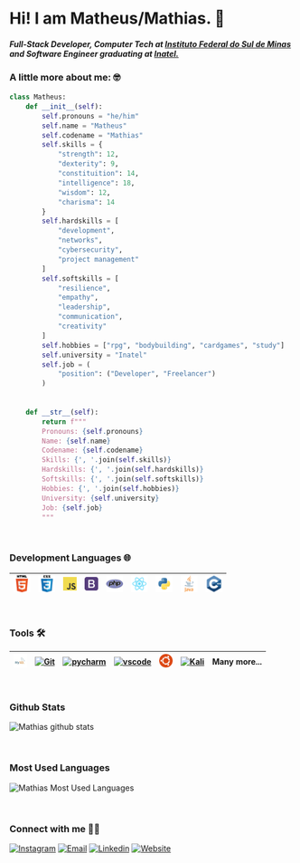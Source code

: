 <h1>Hi! I am Matheus/Mathias. 👋</h1>

<h4><em>Full-Stack Developer, Computer Tech at <a href='https://portal.poa.ifsuldeminas.edu.br/'>Instituto Federal do Sul de Minas</a> and Software Engineer graduating at <a href='https://inatel.br/'>Inatel.</a></em></h4>


### A little more about me: 🤓

```python
class Matheus:
    def __init__(self):
        self.pronouns = "he/him"
        self.name = "Matheus"
        self.codename = "Mathias"
        self.skills = {
            "strength": 12, 
            "dexterity": 9,
            "constituition": 14,
            "intelligence": 18, 
            "wisdom": 12, 
            "charisma": 14
        }
        self.hardskills = [
            "development",
            "networks",
            "cybersecurity",
            "project management"
        ]
        self.softskills = [
            "resilience",
            "empathy",
            "leadership",
            "communication",
            "creativity"
        ]
        self.hobbies = ["rpg", "bodybuilding", "cardgames", "study"]
        self.university = "Inatel"
        self.job = (
            "position": ("Developer", "Freelancer")
        )


    def __str__(self):
        return f"""
        Pronouns: {self.pronouns}
        Name: {self.name}
        Codename: {self.codename}
        Skills: {', '.join(self.skills)}
        Hardskills: {', '.join(self.hardskills)}
        Softskills: {', '.join(self.softskills)}
        Hobbies: {', '.join(self.hobbies)}
        University: {self.university}
        Job: {self.job}
        """
```

<br>

### Development Languages 🌐

| [<img src="https://raw.githubusercontent.com/github/explore/80688e429a7d4ef2fca1e82350fe8e3517d3494d/topics/html/html.png" alt="HTML5" width="30">](https://developer.mozilla.org/pt-BR/docs/Web/HTML) | [<img src="https://raw.githubusercontent.com/github/explore/80688e429a7d4ef2fca1e82350fe8e3517d3494d/topics/css/css.png" alt="CSS3" width="30">](https://developer.mozilla.org/pt-BR/docs/Web/CSS) | [<img src="https://raw.githubusercontent.com/github/explore/80688e429a7d4ef2fca1e82350fe8e3517d3494d/topics/javascript/javascript.png" alt="JavaScript" width="24">](https://developer.mozilla.org/pt-BR/docs/Web/JavaScript) | [<img src="https://raw.githubusercontent.com/github/explore/80688e429a7d4ef2fca1e82350fe8e3517d3494d/topics/bootstrap/bootstrap.png" alt="Bootstrap" width="24">](https://getbootstrap.com/) | [<img src="https://raw.githubusercontent.com/github/explore/80688e429a7d4ef2fca1e82350fe8e3517d3494d/topics/php/php.png" alt="PHP" width="30">](https://php.net/) | [<img src="https://raw.githubusercontent.com/github/explore/80688e429a7d4ef2fca1e82350fe8e3517d3494d/topics/react/react.png" alt="React" width="30">](https://react.dev) | [<img src="https://raw.githubusercontent.com/github/explore/80688e429a7d4ef2fca1e82350fe8e3517d3494d/topics/python/python.png" alt="Python" width="30">](https://www.python.org/) | [<img src="https://raw.githubusercontent.com/github/explore/80688e429a7d4ef2fca1e82350fe8e3517d3494d/topics/java/java.png" alt="Java" width="30">](https://www.java.com/) |  [<img src="https://raw.githubusercontent.com/github/explore/180320cffc25f4ed1bbdfd33d4db3a66eeeeb358/topics/cpp/cpp.png" alt="Cpp" width="30">](https://www.dio.me/articles/c-o-que-e-e-por-que-voce-precisa-aprender-essa-linguagem) |
|---|---|---|---|---|---|---|---|---|

<br>

### Tools 🛠️

| [<img src="https://raw.githubusercontent.com/github/explore/80688e429a7d4ef2fca1e82350fe8e3517d3494d/topics/mysql/mysql.png" alt="mysql" width="24">](https://www.mysql.com/) | [<img src="https://github.githubassets.com/assets/GitHub-Mark-ea2971cee799.png" alt="Git" width="24">](https://github.com/) |  [<img src="https://upload.wikimedia.org/wikipedia/commons/1/1d/PyCharm_Icon.svg" alt="pycharm" width="24">](https://www.jetbrains.com/pycharm/) | [<img src="https://upload.wikimedia.org/wikipedia/commons/thumb/2/2d/Visual_Studio_Code_1.18_icon.svg/1200px-Visual_Studio_Code_1.18_icon.svg.png" alt="vscode" width="24">](https://code.visualstudio.com/) | [<img src="https://raw.githubusercontent.com/github/explore/80688e429a7d4ef2fca1e82350fe8e3517d3494d/topics/ubuntu/ubuntu.png" alt="Ubuntu" width="24">](https://ubuntu.com/)  |  [<img src="https://www.kali.org/docs/policy/trademark/kali-tm.png" alt="Kali" width="34">](https://www.kali.org/) | Many more...
|---|---|---|---|---|---|---|

<br>

### Github Stats
![Mathias github stats](https://github-readme-stats.vercel.app/api?username=titiomathias&show_icons=true&title_color=blue&icon_color=ADD8E6&text_color=9f9f9f&bg_color=151515)

<br>

### Most Used Languages
![Mathias Most Used Languages](https://github-readme-stats.vercel.app/api/top-langs/?username=titiomathias&layout=compact)

<br>

### Connect with me 🤝🏻

<p>
<a href="https://www.instagram.com/matheuz_alencar/" target="_blank"><img alt="Instagram" src="https://img.shields.io/badge/Instagram-matheuz_alencar-blue?style=flat&logo=instagram"></a>
<a href="mailto:matheusdealencar.contato@gmail.com"><img alt="Email" src="https://img.shields.io/badge/Email-matheusdealencar.contato@gmail.com-blue?style=flat&logo=gmail"></a>
<a href="https://www.linkedin.com/in/matheus-de-alencar-455b2033b/"><img alt="Linkedin" src="https://img.shields.io/badge/LinkedIn-matheusdealencar-blue?style=flat&logo=linkedin"></a>
<a href="https://www.matheusdealencar.com/"><img alt="Website" src="https://img.shields.io/badge/Website-matheusdealencar-blue?style=flat&logo=website"></a>
</p>
